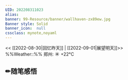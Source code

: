 ```yaml
---
UID: 202208311023 
alias:
banner: 99-Resource/banner/wallhaven-zx89ew.jpg 
Banner style: Solid
banner_icon:  null
cssclass: mynote,noyaml
---
```

<< [[2022-08-30|回忆昨天]] | [[2022-09-01|展望明天]]>>　　　　%%Weather::%% 郑州: ☀️   +22°C


## ✏随笔感悟

